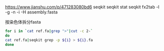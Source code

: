 https://www.jianshu.com/p/471283080bd6
seqkit
seqkit stat
seqkit fx2tab -l -g -n -i -H assembly.fasta

按染色体拆分fasta

```bash
for i in `cat ref.fa|grep ">"|cut -c 2-`
do
cat ref.fa|seqkit grep -p ${i} > ${i}.fa
done 
```

